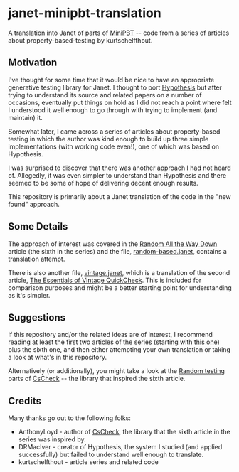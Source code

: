 # janet-minipbt-translation

A translation into Janet of parts of
[MiniPBT](https://github.com/kurtschelfthout/substack-pbt) -- code
from a series of articles about property-based-testing by
kurtschelfthout.

## Motivation

I've thought for some time that it would be nice to have an
appropriate generative testing library for Janet.  I thought to port
[Hypothesis](https://github.com/HypothesisWorks/hypothesis) but after
trying to understand its source and related papers on a number of
occasions, eventually put things on hold as I did not reach a point
where felt I understood it well enough to go through with trying to
implement (and maintain) it.

Somewhat later, I came across a series of articles about
property-based testing in which the author was kind enough to build up
three simple implementations (with working code even!), one of which
was based on Hypothesis.

I was surprised to discover that there was another approach I had not
heard of.  Allegedly, it was even simpler to understand than
Hypothesis and there seemed to be some of hope of delivering decent
enough results.

This repository is primarily about a Janet translation of the code in
the "new found" approach.

## Some Details

The approach of interest was covered in the [Random All the Way
Down](https://getcode.substack.com/p/property-based-testing-6-random-all)
article (the sixth in the series) and the file,
[random-based.janet](random-based.janet), contains a translation
attempt.

There is also another file, [vintage.janet](vintage.janet), which is a
translation of the second article, [The Essentials of Vintage
QuickCheck](https://getcode.substack.com/p/-property-based-testing-2-the-essentials).
This is included for comparison purposes and might be a better
starting point for understanding as it's simpler.

## Suggestions

If this repository and/or the related ideas are of interest, I
recommend reading at least the first two articles of the series
(starting with [this
one](https://getcode.substack.com/p/property-based-testing-1-what-is))
plus the sixth one, and then either attempting your own translation or
taking a look at what's in this repository.

Alternatively (or additionally), you might take a look at the [Random
testing](https://github.com/AnthonyLloyd/CsCheck#Random-testing) parts
of [CsCheck](https://github.com/AnthonyLloyd/CsCheck) -- the library
that inspired the sixth article.

## Credits

Many thanks go out to the following folks:

* AnthonyLoyd - author of
  [CsCheck](https://github.com/AnthonyLloyd/CsCheck), the library that
  the sixth article in the series was inspired by.
* DRMacIver - creator of Hypothesis, the system I studied (and applied
  successfully) but failed to understand well enough to translate.
* kurtschelfthout - article series and related code

